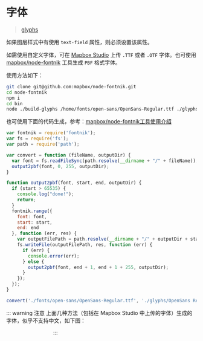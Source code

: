 # 字体
> [glyphs](https://docs.mapbox.com/mapbox-gl-js/style-spec/glyphs/)

如果图层样式中有使用 `text-field` 属性，则必须设置该属性。

如需使用自定义字体，可在 [Mapbox Studio](https://studio.mapbox.com/) 上传 `.TTF` 或者 `.OTF` 字体。也可使用 [mapbox/node-fontnik](https://github.com/mapbox/node-fontnik) 工具生成 `PBF` 格式字体。

使用方法如下：
``` sh
git clone git@github.com:mapbox/node-fontnik.git
cd node-fontnik
npm i
cd bin
node ./build-glyphs /home/fonts/open-sans/OpenSans-Regular.ttf ./glyphs/OpenSans Regular
```

也可使用下面的代码生成，参考：[mapbox/node-fontnik工具使用介绍](https://www.jianshu.com/p/23634e54487e)
``` js
var fontnik = require('fontnik');
var fs = require('fs');
var path = require('path');

var convert = function (fileName, outputDir) {
  var font = fs.readFileSync(path.resolve(__dirname + "/" + fileName));
  output2pbf(font, 0, 255, outputDir);
}

function output2pbf(font, start, end, outputDir) {
  if (start > 65535) {
    console.log("done!");
    return;
  }
  fontnik.range({
    font: font,
    start: start,
    end: end
  }, function (err, res) {
    var outputFilePath = path.resolve(__dirname + "/" + outputDir + start + "-" + end + ".pbf");
    fs.writeFile(outputFilePath, res, function (err) {
      if (err) {
        console.error(err);
      } else {
        output2pbf(font, end + 1, end + 1 + 255, outputDir);
      }
    });
  });
}

convert('./fonts/open-sans/OpenSans-Regular.ttf', './glyphs/OpenSans Regular/');
```

::: warning 注意
上面几种方法（包括在 Mapbox Studio 中上传的字体）生成的字体，似乎不支持中文，如下图：

<img :src="$withBase('/assets/images/fonts.png')" width="120" />
:::
